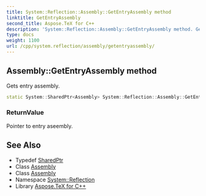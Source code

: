 ```yaml
---
title: System::Reflection::Assembly::GetEntryAssembly method
linktitle: GetEntryAssembly
second_title: Aspose.TeX for C++
description: 'System::Reflection::Assembly::GetEntryAssembly method. Gets entry assembly in C++.'
type: docs
weight: 1100
url: /cpp/system.reflection/assembly/getentryassembly/
---
```

## Assembly::GetEntryAssembly method


Gets entry assembly.

```cpp
static System::SharedPtr<Assembly> System::Reflection::Assembly::GetEntryAssembly()
```


### ReturnValue

Pointer to entry aseembly.

## See Also

* Typedef [SharedPtr](../../../system/sharedptr/)
* Class [Assembly](../)
* Class [Assembly](../)
* Namespace [System::Reflection](../../)
* Library [Aspose.TeX for C++](../../../)
